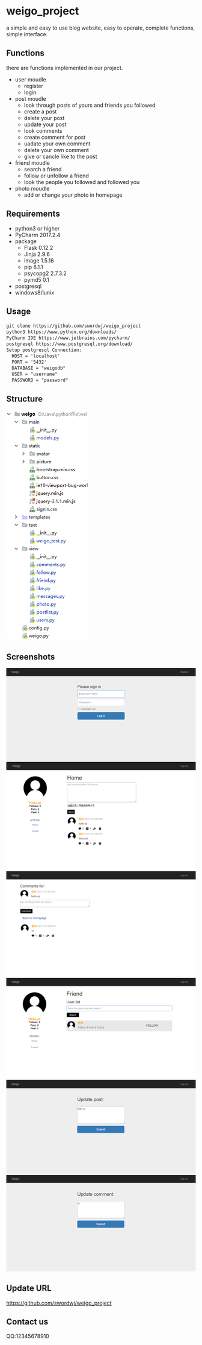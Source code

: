 # weigo_project
  a simple and easy to use blog website, easy to operate, complete functions, simple interface.
  
## Functions
  there are functions implemented in our project.
* user moudle
  * register
  * login
* post moudle
  * look through posts of yours and friends you followed
  * create a post
  * delete your post
  * update your post
  * look comments 
  * create comment for post
  * uadate your own comment
  * delete your own comment
  * give or cancle like to the post
* friend moudle
  * search a friend
  * follow or unfollow a friend
  * look the people you followed and followed you
* photo moudle
  * add or change your photo in homepage
  
## Requirements
* python3 or higher
* PyCharm 2017.2.4
* package
  * Flask 0.12.2
  * Jinja 2.9.6
  * image 1.5.16
  * pip 8.1.1
  * psycopg2 2.7.3.2
  * pymd5 0.1
* postgresql
* windows8/lunix

## Usage
    git clone https://github.com/swordwj/weigo_project
    python3 https://www.python.org/downloads/
    PyCharm IDE https://www.jetbrains.com/pycharm/
    postgresql https://www.postgresql.org/download/
    Setup postgresql Connection:
      HOST = 'localhost'
      PORT = '5432'
      DATABASE = "weigodb"
      USER = "username"
      PASSWORD = "password"

## Structure
![Image text](https://github.com/swordwj/weigo_project/blob/master/projectcontent.PNG)

## Screenshots
![Image text](https://github.com/swordwj/weigo_project/blob/master/login.PNG)
![Image text](https://github.com/swordwj/weigo_project/blob/master/homepage.PNG)
![Image text](https://github.com/swordwj/weigo_project/blob/master/comment.PNG)
![Image text](https://github.com/swordwj/weigo_project/blob/master/searchfriend.PNG)
![Image text](https://github.com/swordwj/weigo_project/blob/master/postedit.PNG)
![Image text](https://github.com/swordwj/weigo_project/blob/master/commentedit.PNG)

## Update URL
https://github.com/swordwj/weigo_project

## Contact us
QQ:12345678910
